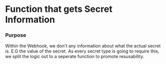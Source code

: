 # Function that gets Secret Information

### Purpose

Within the Webhook, we don't any information about what the actual secret is. E.G the value of the secret. As every secret type is going to require this, we split the logic out to a seperate function to promote resusability. 